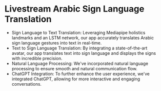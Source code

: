 # Livestream Arabic Sign Language Translation

- Sign Language to Text Translation: Leveraging Mediapipe holistics landmarks and an LSTM network, our app accurately translates Arabic sign language gestures into text in real-time.
- Text to Sign Language Translation: By integrating a state-of-the-art avatar, our app translates text into sign language and displays the signs with incredible precision.
- Natural Language Processing: We've incorporated natural language processing to ensure smooth and natural communication flow.
- ChatGPT Integration: To further enhance the user experience, we've integrated ChatGPT, allowing for more interactive and engaging conversations.
